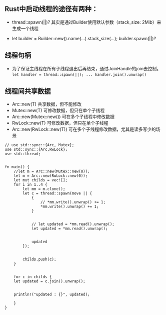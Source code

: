 ## Rust中启动线程的途径有两种：
* thread::spawn(||)?  其实是通过Builder使用默认参数（stack_size: 2Mib）来生成一个线程

* let builder = Builder::new().name(...).stack_size(...); builder.spawn(||)?

## 线程句柄
* 为了保证主线程在所有子线程退出后再结束，通过JoinHandle的join去控制。
  `let handler = thread::spawn(||);
  ...
  handler.join().unwrap()`

## 线程间共享数据
* Arc::new(T) 共享数据，但不能修改
* Mutex::new(T) 可修改数据，但只在单个子线程
* Arc::new(Mutex::new())  可在多个子线程中修改数据
* RwLock::new(T) 可修改数据，但只在单个子线程
* Arc::new(RwLock::new(T))  可在多个子线程修改数据，尤其是读多写少的场景
```
// use std::sync::{Arc, Mutex};
use std::sync::{Arc,RwLock};
use std::thread;


fn main() {
    //let m = Arc::new(Mutex::new(0));
    let m = Arc::new(RwLock::new(0));
    let mut childs = vec![];
    for i in 1..4 {
        let mm = m.clone();
        let c = thread::spawn(move || {
            {
                // *mm.write().unwrap() += 1;
                *mm.write().unwrap() += 1;
            }


            // let updated = *mm.read().unwrap();
            let updated = *mm.read().unwrap();


            updated
        });


        childs.push(c);
    }


    for c in childs {
    let updated = c.join().unwrap();


    println!("updated : {}", updated);
    
    }
}
```
